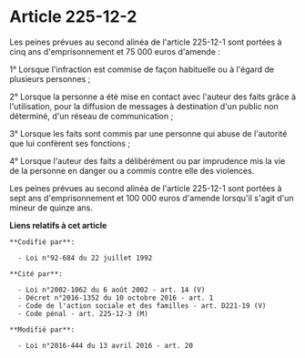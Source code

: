 # Article 225-12-2

Les peines prévues au second alinéa de l'article 225-12-1 sont portées à cinq ans d'emprisonnement et 75 000 euros d'amende :

1° Lorsque l'infraction est commise de façon habituelle ou à l'égard de plusieurs personnes ;

2° Lorsque la personne a été mise en contact avec l'auteur des faits grâce à l'utilisation, pour la diffusion de messages à
destination d'un public non déterminé, d'un réseau de communication ;

3° Lorsque les faits sont commis par une personne qui abuse de l'autorité que lui confèrent ses fonctions ;

4° Lorsque l'auteur des faits a délibérément ou par imprudence mis la vie de la personne en danger ou a commis contre elle
des violences.

Les peines prévues au second alinéa de l'article 225-12-1 sont portées à sept ans d'emprisonnement et 100 000 euros d'amende
lorsqu'il s'agit d'un mineur de quinze ans.

**Liens relatifs à cet article**

	**Codifié par**:

	  - Loi n°92-684 du 22 juillet 1992

	**Cité par**:

	  - Loi n°2002-1062 du 6 août 2002 - art. 14 (V)
	  - Décret n°2016-1352 du 10 octobre 2016 - art. 1
	  - Code de l'action sociale et des familles - art. D221-19 (V)
	  - Code pénal - art. 225-12-3 (M)

	**Modifié par**:

	  - Loi n°2016-444 du 13 avril 2016 - art. 20
